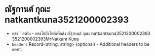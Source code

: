 # ณัฐกานต์ กุณะ natkantkuna3521200002393

* พาธ`` สตริง - พาธไปยังไฟล์เพื่อส่ง ณัฐกานต์ กุณะ natkantkuna3521200002393 3521200002393MrNatkant Kuna
* `headers` Record<string, string> (optional) - Additional headers to be sent.
